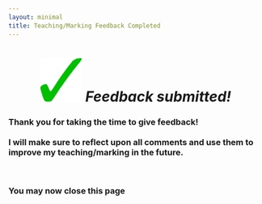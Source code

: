 ```yaml
---
layout: minimal
title: Teaching/Marking Feedback Completed
---
```


<div class="text-center">
  <h1 style="text-align: center;"><img style="font-size: 14px;" src="https://github.com/b-kennedy0/b-kennedy0.github.io/blob/master/assets/img/greentick.png?raw=true" alt="" width="82" height="86" />&nbsp;<em>Feedback submitted!</em></h1>
  <h3>Thank you for taking the time to give feedback!<br><br>I will make sure to reflect upon all comments and use them to improve my teaching/marking in the future.</h3>
  <p>&nbsp;</p>
  <h3>You may now close this page</h3>
</div>
